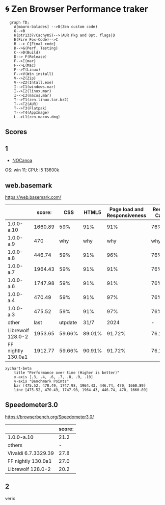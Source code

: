 # 🌀 Zen Browser Performance traker
```mermaid
  graph TD;
    A[mauro-balades] -->B(Zen custom code)
    G-->B
    H(ptr1337/CachyOS)-->|AUR Pkg and Opt. flags|D
    E(Fire Fox-Code)-->C
    B --> C{Final code}
    D-->G(Perf. Testing)
    C-->D(Build)
    D--> F(Release)
    F-->I(mar)
    F-->L(Mac)
    F-->T(Linux)
    F-->V(Win install)
    V-->Z(Zip)
    V-->Z2(Intall.exe)
    I-->I1(windows.mar)
    I-->I2(linux.mar)
    I-->I3(macos.mar)
    T-->T1(zen.linux.tar.bz2)
    T-->T2(AUR)
    T-->T3(Flatpak)
    T-->T4(AppImage)
    L-->L1(zen.macos.dmg)
```


## Scores 

## 1
- [NOCanoa ](https://github.com/NOCanoa)

OS: win 11; CPU: i5 13600k

## web.basemark

https://web.basemark.com/

|           | score:  |CSS | HTML5 | Page load and Responsiveness | Resize Cap. |
|-----------|-----|-----|-------|------------------------------|-------------|
| 1.0.0-a.10 | 1660.89 | 59% | 91% | 91% | 76% |
| 1.0.0-a.9 | 470 |  why  | why  | why  | why  |
| 1.0.0-a.8 | 446.74  | 59% | 91%   | 96%                          | 76%         |
| 1.0.0-a.7 | 1964.43 | 59% | 91%   | 91%                          | 76%         |
| 1.0.0-a.6 | 1747.98 | 59% | 91%   | 91%                          | 76%         |
| 1.0.0-a.4 | 470.49  | 59% | 91%   | 97%                          | 76%         |
| 1.0.0-a.3 | 475.52  |59% | 91%   | 97%                          | 76%         |
| other | last | utpdate | 31/7   | 2024                         | -        |
| Librewolf 128.0-2 | 1953.65 | 59.66% | 89.01%   | 91.72%                         | 76.12% |
| FF nightly 130.0a1 | 1912.77 | 59.66% | 90.91%   | 91.72%                         | 76.12% |


```mermaid
xychart-beta
    title "Performance over time (Higher is better)"
    x-axis [.3, .4, .6, .7, .8, .9, .10]
    y-axis "Benchmark Points"
    bar [475.52, 470.49, 1747.98, 1964.43, 446.74, 470, 1660.89]
    line [475.52, 470.49, 1747.98, 1964.43, 446.74, 470, 1660.89]
```

## Speedometer3.0

https://browserbench.org/Speedometer3.0/ 

|           | score:  |
|-----------|-----|
| 1.0.0-a.10 | 21.2 |
| others| - |
| Vivaldi 6.7.3329.39| 27.8 |
| FF nightly 130.0a1 | 27.0 |
| Librewolf 128.0-2 | 20.2 |


## 2

verix